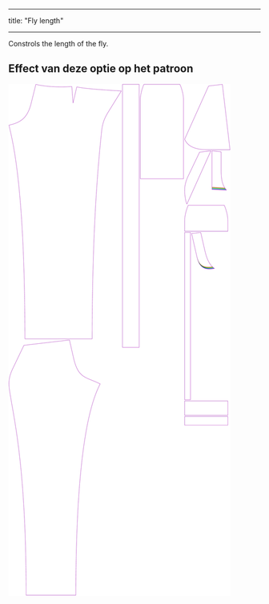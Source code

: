 - - -
title: "Fly length"
- - -

Constrols the length of the fly.

## Effect van deze optie op het patroon

![This image shows the effect of this option by superimposing several variants that have a different value for this option](charlie_flylength_sample.svg "Effect of this option on the pattern")
